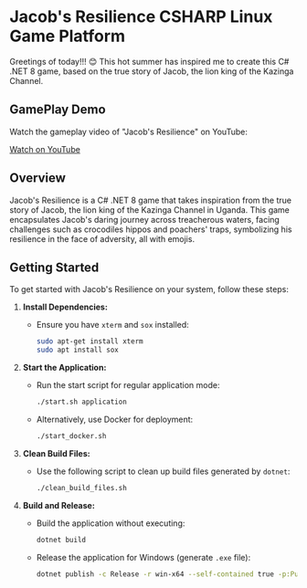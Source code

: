 # Jacob's Resilience CSHARP Linux Game Platform

Greetings of today!!! 😊 
This hot summer has inspired me to create this C# .NET 8 game, based on the true story of Jacob, the lion king of the Kazinga Channel.

## GamePlay Demo

Watch the gameplay video of "Jacob's Resilience" on YouTube:

[Watch on YouTube](https://youtu.be/cRSOrJi2yA4)

## Overview

Jacob's Resilience is a C# .NET 8 game that takes inspiration from the true story of Jacob, the lion king of the Kazinga Channel in Uganda. This game encapsulates Jacob's daring journey across treacherous waters, facing challenges such as crocodiles hippos and poachers' traps, symbolizing his resilience in the face of adversity, all with emojis.

## Getting Started

To get started with Jacob's Resilience on your system, follow these steps:

1. **Install Dependencies:**
   - Ensure you have `xterm` and `sox` installed:
     ```bash
     sudo apt-get install xterm
     sudo apt install sox
     ```

2. **Start the Application:**
   - Run the start script for regular application mode:
     ```bash
     ./start.sh application
     ```

   - Alternatively, use Docker for deployment:
     ```bash
     ./start_docker.sh
     ```

3. **Clean Build Files:**
   - Use the following script to clean up build files generated by `dotnet`:
     ```bash
     ./clean_build_files.sh
     ```

4. **Build and Release:**
   - Build the application without executing:
     ```bash
     dotnet build
     ```

   - Release the application for Windows (generate `.exe` file):
     ```bash
     dotnet publish -c Release -r win-x64 --self-contained true -p:PublishSingleFile=true -p:PublishTrimmed=true ./csproj/DotNet.Docker.csproj
     ```
     
